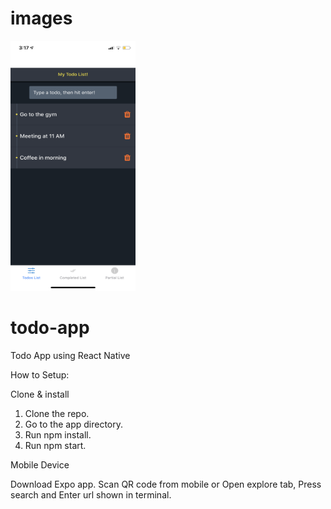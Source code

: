 # images

<img src="assets/images/todo1.PNG" width="200" height="400">



# todo-app
Todo App using React Native


How to Setup:

Clone & install

1. Clone the repo.
2. Go to the app directory.
3. Run npm install.
4. Run npm start.

Mobile Device

Download Expo app.
Scan QR code from mobile or Open explore tab, Press search and Enter url shown in terminal.


